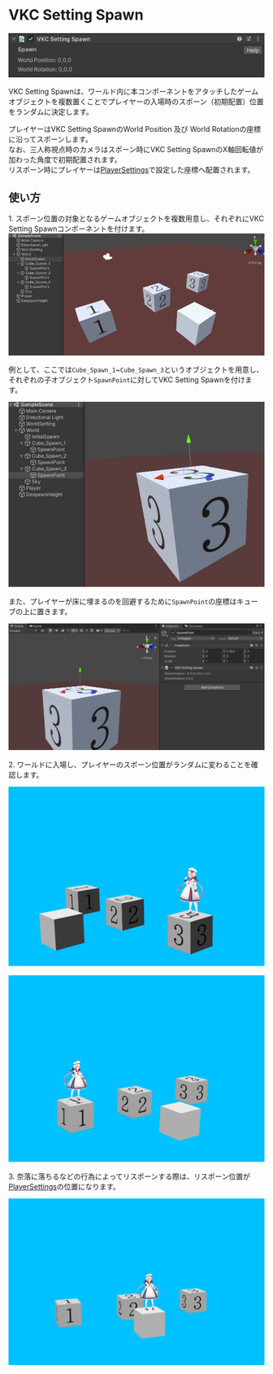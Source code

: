 # VKC Setting Spawn

![VKCSettingSpawn_1](./img/VKCSettingSpawn_01.jpg)

VKC Setting Spawnは、ワールド内に本コンポーネントをアタッチしたゲームオブジェクトを複数置くことでプレイヤーの入場時のスポーン（初期配置）位置をランダムに決定します。

プレイヤーはVKC Setting SpawnのWorld Position 及び World Rotationの座標に沿ってスポーンします。<br>
なお、三人称視点時のカメラはスポーン時にVKC Setting SpawnのX軸回転値が加わった角度で初期配置されます。<br>
リスポーン時にプレイヤーは[PlayerSettings](../VketCloudSettings/PlayerSettings.md)で設定した座標へ配置されます。

## 使い方

1\. スポーン位置の対象となるゲームオブジェクトを複数用意し、それぞれにVKC Setting Spawnコンポーネントを付けます。
![VKCSettingSpawn_2](./img/VKCSettingSpawn_02.jpg)

例として、ここでは`Cube_Spawn_1`~`Cube_Spawn_3`というオブジェクトを用意し、それぞれの子オブジェクト`SpawnPoint`に対してVKC Setting Spawnを付けます。

![VKCSettingSpawn_3](./img/VKCSettingSpawn_03.jpg)　

また、プレイヤーが床に埋まるのを回避するために`SpawnPoint`の座標はキューブの上に置きます。

![VKCSettingSpawn_4](./img/VKCSettingSpawn_04.jpg)　

2\. ワールドに入場し、プレイヤーのスポーン位置がランダムに変わることを確認します。

![VKCSettingSpawn_5](./img/VKCSettingSpawn_05.jpg)　

![VKCSettingSpawn_6](./img/VKCSettingSpawn_06.jpg)　

3\. 奈落に落ちるなどの行為によってリスポーンする際は、リスポーン位置が[PlayerSettings](../VketCloudSettings/PlayerSettings.md)の位置になります。

![VKCSettingSpawn_7](./img/VKCSettingSpawn_07.jpg)　
